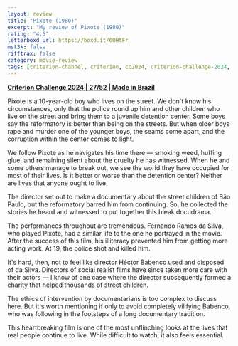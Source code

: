 ```yaml
---
layout: review
title: "Pixote (1980)"
excerpt: "My review of Pixote (1980)"
rating: "4.5"
letterboxd_url: https://boxd.it/6OHtFr
mst3k: false
rifftrax: false
category: movie-review
tags: [criterion-channel, criterion, cc2024, criterion-challenge-2024, queer, coming-of-age, solidarity, abraccine-100-melhores]
---
```


<b><a href="https://boxd.it/qWjuA/detail" target="_blank" rel="noopener">Criterion Challenge 2024 | 27/52 | Made in Brazil</a></b>

Pixote is a 10-year-old boy who lives on the street. We don't know his circumstances, only that the police round up him and other children who live on the street and bring them to a juvenile detention center. Some boys say the reformatory is better than being on the streets. But when older boys rape and murder one of the younger boys, the seams come apart, and the corruption within the center comes to light.

We follow Pixote as he navigates his time there — smoking weed, huffing glue, and remaining silent about the cruelty he has witnessed. When he and some others manage to break out, we see the world they have occupied for most of their lives. Is it better or worse than the detention center? Neither are lives that anyone ought to live.

The director set out to make a documentary about the street children of São Paulo, but the reformatory barred him from continuing. So, he collected the stories he heard and witnessed to put together this bleak docudrama.

The performances throughout are tremendous. Fernando Ramos da Silva, who played Pixote, had a similar life to the one he portrayed in the movie. After the success of this film, his illiteracy prevented him from getting more acting work. At 19, the police shot and killed him.

It's hard, then, not to feel like director Héctor Babenco used and disposed of da Silva. Directors of social realist films have since taken more care with their actors — I know of one case where the director subsequently formed a charity that helped thousands of street children.

The ethics of intervention by documentarians is too complex to discuss here. But it's worth mentioning if only to avoid completely vilifying Babenco, who was following in the footsteps of a long documentary tradition.

This heartbreaking film is one of the most unflinching looks at the lives that real people continue to live. While difficult to watch, it also feels essential.
